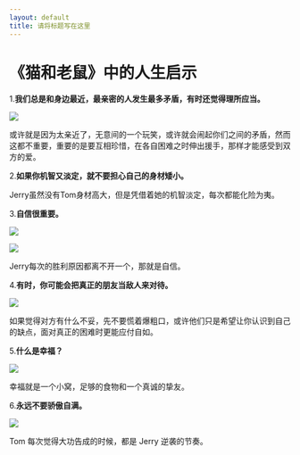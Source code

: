 ```yaml
---
layout: default
title: 请将标题写在这里
---
```


# 《猫和老鼠》中的人生启示

1.**我们总是和身边最近，最亲密的人发生最多矛盾，有时还觉得理所应当。**

![](http://n.sinaimg.cn/sinacn23/607/w311h296/20180324/6872-fysnevm7457683.jpg)

或许就是因为太亲近了，无意间的一个玩笑，或许就会闹起你们之间的矛盾，然而这都不重要，重要的是要互相珍惜，在各自困难之时伸出援手，那样才能感受到双方的爱。

2.**如果你机智又淡定，就不要担心自己的身材矮小。**

Jerry虽然没有Tom身材高大，但是凭借着她的机智淡定，每次都能化险为夷。

3.**自信很重要。**

![](http://n.sinaimg.cn/sinacn23/634/w371h263/20180324/f435-fysnevm7458061.jpg)

![](http://n.sinaimg.cn/sinacn23/57/w481h376/20180324/735c-fysnevm7458276.jpg)

Jerry每次的胜利原因都离不开一个，那就是自信。

4.**有时，你可能会把真正的朋友当敌人来对待。**

![](http://n.sinaimg.cn/sinacn23/778/w484h294/20180324/10c1-fysnevm7458156.jpg)

如果觉得对方有什么不妥，先不要慌着爆粗口，或许他们只是希望让你认识到自己的缺点，面对真正的困难时更能应付自如。

5.**什么是幸福？**

![](http://n.sinaimg.cn/sinacn23/659/w388h271/20180324/fe73-fysnevm7458199.jpg)

幸福就是一个小窝，足够的食物和一个真诚的挚友。

6.**永远不要骄傲自满。**

![](http://n.sinaimg.cn/sinacn23/641/w478h163/20180324/7c39-fysnevm7458307.jpg)

Tom 每次觉得大功告成的时候，都是 Jerry 逆袭的节奏。